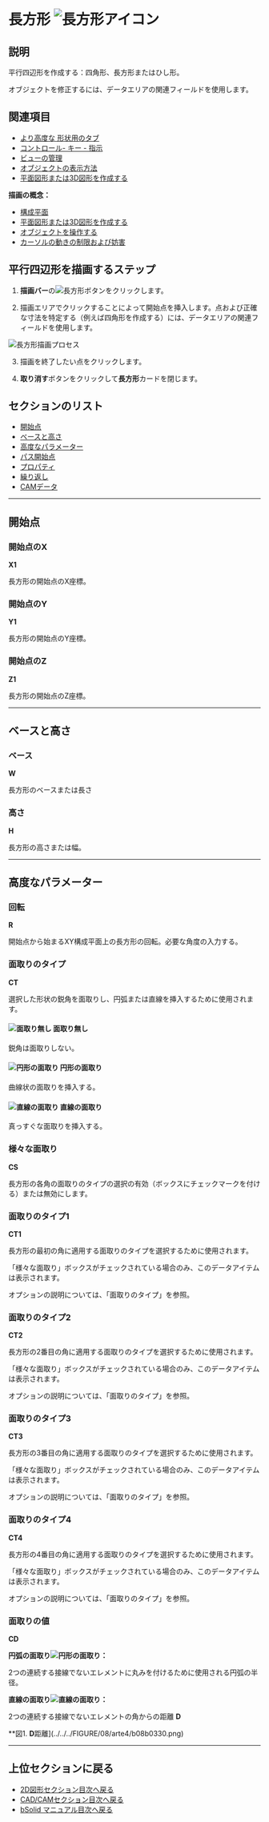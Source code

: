 # 長方形 ![長方形アイコン](../../../FIGURE/15-icone/b15b0001/Draw_Rectangles.png)

## 説明

平行四辺形を作成する：四角形、長方形またはひし形。

オブジェクトを修正するには、データエリアの関連フィールドを使用します。

## 関連項目

- [より高度な 形状用のタブ](b.AbstractObjectInsertor.md#より高度な-形状用のタブ)
- [コントロール- キー - 指示](../_HTM_PARTI/H1-barreS-C.md#コントロール-キー-指示)
- [ビューの管理](../../../_USO-bSuiteComuni/Gestione-viste.md)
- [オブジェクトの表示方法](../../../_USO-bSuiteComuni/visualiz-oggetti.md)
- [平面図形または3D図形を作成する](../02-Nozioni/Dis-figure.md#平面図形または3D図形を作成する)

**描画の概念：**
- [構成平面](../02-Nozioni/PianoCostr.md)
- [平面図形または3D図形を作成する](../02-Nozioni/Dis-figure.md#平面図形または3D図形を作成する)
- [オブジェクトを操作する](../02-Nozioni/oggetti.md#オブジェクトを操作する)
- [カーソルの動きの制限および妨害](../02-Nozioni/puntatore.md#カーソルの動きの制限および妨害)

## 平行四辺形を描画するステップ

1. **描画バー**の![長方形](../../../FIGURE/15-icone/b15b0001/Draw_Rectangles.png)ボタンをクリックします。

2. 描画エリアでクリックすることによって開始点を挿入します。点および正確な寸法を特定する（例えば四角形を作成する）には、データエリアの関連フィールドを使用します。

![長方形描画プロセス](../../../FIGURE/10-videateComplete/arte4/b10b0406.gif)

3. 描画を終了したい点をクリックします。

4. **取り消す**ボタンをクリックして**長方形**カードを閉じます。

## セクションのリスト

- [開始点](#開始点)
- [ベースと高さ](#ベースと高さ)
- [高度なパラメーター](#高度なパラメーター)
- [パス開始点](b.AbstractObjectInsertor.md#パス開始点)
- [プロパティ](b.AbstractObjectInsertor.md#プロパティ)
- [繰り返し](b.AbstractObjectInsertor.md#繰り返し)
- [CAMデータ](b.AbstractObjectInsertor.md#CAMデータ)

---

## 開始点

### 開始点のX
**X1**

長方形の開始点のX座標。

### 開始点のY
**Y1**

長方形の開始点のY座標。

### 開始点のZ
**Z1**

長方形の開始点のZ座標。

---

## ベースと高さ

### ベース
**W**

長方形のベースまたは長さ

### 高さ
**H**

長方形の高さまたは幅。

---

## 高度なパラメーター

### 回転
**R**

開始点から始まるXY構成平面上の長方形の回転。必要な角度の入力する。

### 面取りのタイプ
**CT**

選択した形状の鋭角を面取りし、円弧または直線を挿入するために使用されます。

#### ![面取り無し](../../../FIGURE/15-icone/b15b0001/Draw_Rectangle_Edge.png) 面取り無し
鋭角は面取りしない。

#### ![円形の面取り](../../../FIGURE/15-icone/b15b0001/Draw_Rectangle_Fillet.png) 円形の面取り
曲線状の面取りを挿入する。

#### ![直線の面取り](../../../FIGURE/15-icone/b15b0001/Draw_Rectangle_Chamfer.png) 直線の面取り
真っすぐな面取りを挿入する。

### 様々な面取り
**CS**

長方形の各角の面取りのタイプの選択の有効（ボックスにチェックマークを付ける）または無効にします。

### 面取りのタイプ1
**CT1**

長方形の最初の角に適用する面取りのタイプを選択するために使用されます。

「様々な面取り」ボックスがチェックされている場合のみ、このデータアイテムは表示されます。

オプションの説明については、「面取りのタイプ」を参照。

### 面取りのタイプ2
**CT2**

長方形の2番目の角に適用する面取りのタイプを選択するために使用されます。

「様々な面取り」ボックスがチェックされている場合のみ、このデータアイテムは表示されます。

オプションの説明については、「面取りのタイプ」を参照。

### 面取りのタイプ3
**CT3**

長方形の3番目の角に適用する面取りのタイプを選択するために使用されます。

「様々な面取り」ボックスがチェックされている場合のみ、このデータアイテムは表示されます。

オプションの説明については、「面取りのタイプ」を参照。

### 面取りのタイプ4
**CT4**

長方形の4番目の角に適用する面取りのタイプを選択するために使用されます。

「様々な面取り」ボックスがチェックされている場合のみ、このデータアイテムは表示されます。

オプションの説明については、「面取りのタイプ」を参照。

### 面取りの値
**CD**

**円弧の面取り![円形の面取り](../../../FIGURE/15-icone/b15b0001/Draw_Rectangle_Fillet.png)：**

2つの連続する接線でないエレメントに丸みを付けるために使用される円弧の半径。

**直線の面取り![直線の面取り](../../../FIGURE/15-icone/b15b0001/Draw_Rectangle_Chamfer.png)：**

2つの連続する接線でないエレメントの角からの距離 **D**

**図1. **D**距離](../../../FIGURE/08/arte4/b08b0330.png)

---

## 上位セクションに戻る

- [2D図形セクション目次へ戻る](./README.md)
- [CAD/CAMセクション目次へ戻る](../README.md)
- [bSolid マニュアル目次へ戻る](../../README.md) 
